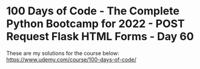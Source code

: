 # 100 Days of Code - The Complete Python Bootcamp for 2022 - POST Request Flask HTML Forms - Day 60

These are my solutions for the course below:<br>
https://www.udemy.com/course/100-days-of-code/
